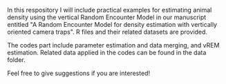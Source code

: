 In this respository I will include practical examples for estimating animal density using the vertical Random Encounter Model in our manuscript entitled "A Random Encounter Model for density estimation 
with vertically oriented camera traps". R files and their related datasets are provided. 

The codes part include parameter estimation and data merging, and vREM estimation. Related data applied in the codes can be found in the data folder. 

Feel free to give suggestions if you are interested!
